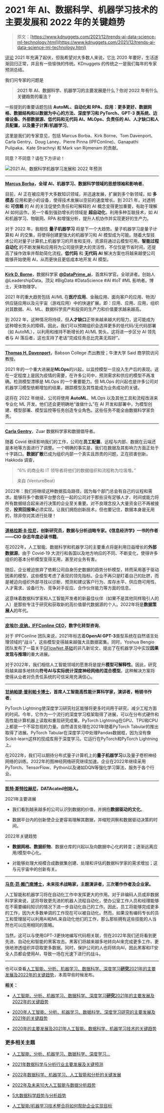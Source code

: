 # 2021 年 AI、数据科学、机器学习技术的主要发展和 2022 年的关键趋势

> 原文：[https://www.kdnuggets.com/2021/12/trends-ai-data-science-ml-technology.html](https://www.kdnuggets.com/2021/12/trends-ai-data-science-ml-technology.html)

[评论](#comments) 2021 年充满了起伏，但我希望对大多数人来说，它比 2020 年要好，生活逐渐回归正常，并且有一些愉快的传统。KDnuggets 的传统之一是我们每年的专家预测总结。

我们问专家的问题是

> **2021 年 AI、数据科学、机器学习的主要发展是什么？你对 2022 年有什么关键趋势的看法？**

一些提到的重要话题包括 **AutoML、自动化和 RPA、应用：更多更好、数据网格、数据结构和以数据为中心的方法、深度学习和 PyTorch、GPT-3 类系统、边缘设备、外部数据源、低代码和无代码 AI、MLOps、负责任的 AI、人才缺口和人员配置，以及量子计算/机器学习**。

这里是我们的专家意见，包括 Marcus Borba、Kirk Borne、Tom Davenport、Carla Gentry、Doug Laney、Pierre Pinna (IPFConline)、Ganapathi Pulipaka、Kate Strachnyi 和 Mark van Rijmenam 的贡献。

同意？不同意？请在下方评论！

![2021 AI、数据科学机器学习发展和 2022 年预测](../Images/b07ff006b7e15165c88998bd6aaddab3.png)

* * *

**[Marcus Borba](https://twitter.com/marcusborba)，全球 AI、机器学习、数据科学领域的思想领袖和影响者**。

目前，AI 正在被应用于大多数知识领域，并迅速发展，扩展到多个新领域，如 **多模态** 应用和更小的设备，使得技术发展以空前的速度增长。到 2021 年，对透明和 **可信赖** 的 AI 的关注促使负责任和可解释的 AI 概念变得更加重要，有助于理解 AI 如何运作。另一个看到强劲增长的领域是 **超自动化**，利用多种互联技术，如 AI 和机器学习、物联网、RPA 和增强分析，提升人机协作并实现更好的生产力。

对于 2022 年，我相信 **量子机器学习** 将是下一个大趋势。量子机器学习是量子计算和 AI 的交集，将使得创建更强大的机器学习和 AI 模型成为可能。随着大型技术公司对量子计算机上机器学习的开发和支持，资源将通过云模型可用。**智能过程自动化** 的不断发展和应用将为公司提供更大的灵活性，不仅仅是节省时间，还提高了操作效率并帮助简化流程。**低代码** 和 **无代码 AI** 解决方案也将越来越使公司能够开始使用 AI，从而更快且更低成本地开发 AI 模型。

* * *

**[Kirk D. Borne](https://twitter.com/KirkDBorne)**，数据科学家 [**@DataPrime_ai**](https://twitter.com/DataPrime_ai)，首席科学官。全球讲者。创始人 @LeadershipData。顶尖 #BigData #DataScience #AI #IoT #ML 影响者。博士，天体物理学。

2021 年的重大趋势包括 AI/ML 在**医疗应用**、金融应用、面向客户的应用、物流/供应链应用以及元宇宙（游戏应用）中的快速扩展。即：应用、应用、应用，组织对其数据、AI、ML、数据科学资产和投资的生产力和价值要求越来越高。

到 2022 年，这种情况将持续，但**人才缺口**正带来越来越大的阻力，这可能成为这种增长势头的障碍。因此，我们可以预期组织会选择更多的低代码/无代码部署（如 AutoML），以利用和维持不断增长的 AI/ML 势头，这将进一步区分 AI 领先者与 AI 落后者，这也支持了老话“完成任务总比完美无瑕好”。

* * *

**[Thomas H. Davenport](https://www.linkedin.com/in/davenporttom/)**，Babson College 杰出教授；牛津大学 Said 商学院访问教授。

2021 年的一个重大进展是**MLOps**的兴起，以监控模型一旦投入生产后的表现。这在一定程度上是因为疫情的需要，在许多公司中，预测需求和供应的模型不再准确。检测模型漂移是 MLOps 的一个重要能力。但 MLOps 的兴起也是许多公司对机器学习模型依赖增加的结果，跟踪模型及其性能成为业务成功的关键。

这将在 2022 年继续，公司将使用 **AutoML**、MLOps 以及其他工具和流程改进来专业化 ML 开发。他们还会更明确地“谁做什么”在 AI 开发和部署中，为模型创建、模型部署、模型监控等任务创造专业角色。这些任务不能全由数据科学家负责。

* * *

**[Carla Gentry](https://www.linkedin.com/in/datanerd13/)**，Zuar 数据科学家和数据倡导者。

随着 Covid 继续影响我们的工作，公司在**员工配置**、远程与内部、数据在云端还是本地等方面进行了调整。一个明确的事实是，我们在数据及其影响力方面正处于十字路口。**数据扩散**已成为组织内部一个真实且昂贵的问题，正在损害创新。Hakkoda 调查，

> “6% 的商业和 IT 领导者将他们的数据组织和流程称为垃圾堆。”
> 
> 来自 (VentureBeat)

2022年：我们将继续这种数据孤岛路径，因为每个部门总会有自己的议程和需求。能够将多个数据平台整合在一起的公司对于那些没有足够人才、时间或能力将所有数据结合起来进行决策的企业至关重要。对不良理念投入大量资金已不再被接受，**投资回报率**必须实现。让我们拥抱创新技术，但也要记住，数据本身是无用的，除非你对其进行处理！

* * *

**[道格拉斯·B·拉尼](https://www.westmonroe.com/our-team/doug-laney)，创新研究员，数据与分析战略专家。《信息经济学》一书的作者——CIO 杂志年度必读书籍**。

在2022年，人工智能、数据科学和机器学习的主要重点将是利用日益增长的**外部数据源**。由于 Covid-19 大流行和各国以及地方响应的不同、不断变化，使得许多组织的基本分析模型变得无用，甚至对业务有害。

随后，企业被迫放弃了依赖公司自身历史数据的趋势分析模型，转而采用基于驱动因素的模型，这些模型考虑了表现的领先指标。企业不再只是盯着自己的肚脐，而是被迫向组织外部寻找以诊断、预测和建议客户行为、库存水平、供应商可用性、人才需求、设备行为、竞争对手反应、合作伙伴能力等方面的信息。

这意味着数据科学家和人工智能开发者的新最佳伙伴（如果不是其他同样吸引人的人）是那些专注于研究和获取新的高价值替代数据源的个人。2022年将是**数据策展人**的年代。

* * *

**[皮埃尔·皮纳，IFFConline CEO](https://twitter.com/ipfconline1)，数字化转型咨询**。

对于 IPFConline 团队来说，2021年标志着**OpenAI GPT-3**类型系统在自然语言处理领域的“战斗”，这些模型变得越来越强大且数据密集。同时，Yoshua Bengio 团队发布了一篇关于[GFlowNet 基础](https://arxiv.org/abs/2111.09266)的非凡新论文，提出了在机器学习中实现**因果发现与推理**的重大进展。

对于2022年，我们相信人工智能领域的愿景将是提升**模型可解释性**。因此，研究将越来越多地转向**符号AI与实际统计深度神经网络的混合模型**。这种解决方案将使得从业者对负责任系统的可信采用充满信心。

* * *

**[甘纳帕提·普利帕卡博士](https://twitter.com/gp_pulipaka)，首席人工智能高性能计算科学家，演讲者，畅销书作者**。

PyTorch Lightning使深度学习研究社区能够将更多时间用于研究，减少工程方面的时间。今年，它作为一个流行的深度学习框架取得了进展，可以在分布式硬件和高性能计算机器上读取和重现研究成果。PyTorch Lightning在GPU、TPU和CPU上都是一个不容忽视的力量。自然语言处理在2021年随着PyTorch Tabular的推出取得了进展。PyTorch Tabular在深度学习中处理Pandas数据框，因为没有像Scikit-learn这样的现成库用于深度学习。它运行在PyTorch和PyTorch Lightning上。

在2022年，我们可以期待分布式量子计算机上的**量子机器学习**以及量子卷积神经网络的训练。2022年的图神经网络研究继续加速。企业在2022年继续采用PyTorch、TensorFlow、Python以及诸如DQN等强化学习算法，服务于各个行业。

* * *

**[凯特·斯特拉赫尼](https://datacated.com/)，DATAcated创始人。**

2021年主要进展

+   我们看到越来越多的公司认识到数据的价值，并拥抱**数据驱动的文化**。

+   数据平台内的创新使企业更容易理解其数据，并缩短洞察和数据驱动决策的时间。

2022年关键趋势

+   **数据网格、数据织物**、数据仓库的兴起以及向数据中心化的转变；逐渐远离应用/模型中心化。

+   对能够处理大规模合成数据集创建、处理和评估的数据科学家的需求增加；这与元宇宙中的创新有关。

* * *

**[马克·范·赖门南博士](https://www.thedigitalspeaker.com/)，未来技术战略家，主题演讲者，三次著作作者及企业家。**

人工智能和机器学习将在自动化工作中发挥更大的作用。对于非编码人员或非数据科学家来说，这将导致更先进的机器人流程自动化，使办公室工作人员和经理能够在不需要编码知识的情况下进一步自动化自己的工作。因此，员工将能够完成更多的工作，因为大多数单调的工作现在可以被自动化。然而，如果没有编码专长的员工和管理层可以利用AI和ML来自动化他们的工作，那么那些拥有这些技能的人当然也可以应用相同的策略。

当然，这可以与使用GPT-3更快地编写代码相关联，但在2022年我们还将看到更先进、自动化和智能的黑客攻击。黑客们将越来越多地转向AI来完成更多工作、更快地渗透组织并窃取更多数据。同时，保护公司的人也将转向AI，因此黑客和IT安全人员都会使用AI，导致一场在光速下进行的战斗。

* * *

也可以查看[人工智能、分析、机器学习、数据科学、深度学习**研究**2021年的主要发展及2022年的关键趋势](/2021/12/developments-predictions-ai-machine-learning-data-science-research.html)，本周早些时候发布。

**相关：**

+   [人工智能、分析、机器学习、数据科学、深度学习**研究**2021年的主要发展及2022年的关键趋势](/2021/12/developments-predictions-ai-machine-learning-data-science-research.html)

+   [2020年人工智能、分析、机器学习、数据科学、深度学习研究的主要发展及2021年的关键趋势](https://www.kdnuggets.com/2020/12/predictions-ai-machine-learning-data-science-research.html)

+   [2020年的主要发展及2021年人工智能、数据科学、机器学习技术的关键趋势](https://www.kdnuggets.com/2020/12/developments-trends-ai-data-science-machine-learning-technology.html)

### 更多相关主题

+   [人工智能、分析、机器学习、数据科学、深度学习…](https://www.kdnuggets.com/2021/12/developments-predictions-ai-machine-learning-data-science-research.html)

+   [2021年数据科学与分析行业主要发展及关键预测](https://www.kdnuggets.com/2021/12/developments-predictions-data-science-analytics-industry.html)

+   [2022年数据科学、机器学习、人工智能和分析的关键发展](https://www.kdnuggets.com/2022/12/key-data-science-machine-learning-ai-analytics-developments-2022.html)

+   [2022年及未来10大人工智能与数据分析趋势](https://www.kdnuggets.com/2021/12/10-key-ai-trends-for-2022.html)

+   [5大数据科学趋势与分析趋势](https://www.kdnuggets.com/2022/08/5-key-data-science-trends-analytics-trends.html)

+   [人工智能/机器学习技术整合将如何帮助企业实现目标](https://www.kdnuggets.com/2021/12/aiml-technology-integration-help-business-achieving-goals-2022.html)
